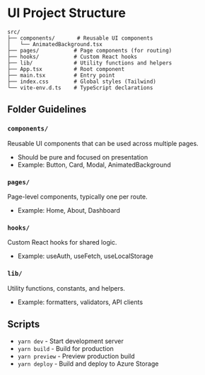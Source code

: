 # UI Project Structure

```
src/
├── components/       # Reusable UI components
│   └── AnimatedBackground.tsx
├── pages/           # Page components (for routing)
├── hooks/           # Custom React hooks
├── lib/             # Utility functions and helpers
├── App.tsx          # Root component
├── main.tsx         # Entry point
├── index.css        # Global styles (Tailwind)
└── vite-env.d.ts    # TypeScript declarations
```

## Folder Guidelines

### `components/`
Reusable UI components that can be used across multiple pages.
- Should be pure and focused on presentation
- Example: Button, Card, Modal, AnimatedBackground

### `pages/`
Page-level components, typically one per route.
- Example: Home, About, Dashboard

### `hooks/`
Custom React hooks for shared logic.
- Example: useAuth, useFetch, useLocalStorage

### `lib/`
Utility functions, constants, and helpers.
- Example: formatters, validators, API clients

## Scripts

- `yarn dev` - Start development server
- `yarn build` - Build for production
- `yarn preview` - Preview production build
- `yarn deploy` - Build and deploy to Azure Storage
